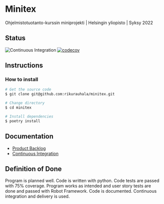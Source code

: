 # Minitex

Ohjelmistotuotanto-kurssin miniprojekti | Helsingin yliopisto | Syksy 2022

## Status

![Continuous Integration](https://github.com/rikurauhala/minitex/workflows/CI/badge.svg)
[![codecov](https://codecov.io/gh/rikurauhala/minitex/branch/main/graph/badge.svg?token=MIVVZGAX67)](https://codecov.io/gh/rikurauhala/minitex)

## Instructions

### How to install

```bash
# Get the source code
$ git clone git@github.com:rikurauhala/minitex.git

# Change directory
$ cd minitex

# Install dependencies
$ poetry install
```

## Documentation

- [Product Backlog](https://docs.google.com/spreadsheets/d/e/2PACX-1vT0XfimtFOWroZy0wJ5NKa43JU2sddjG1ixwx4_bO4ShlPGQ1gfIO_tivunbP-bqmIWVCWoO5qOdBI6/pubhtml)
- [Continuous Integration](https://github.com/rikurauhala/minitex/blob/main/.github/workflows/main.yml)

## Definition of Done

Program is planned well. Code is written with python. Code tests are passed with 75% coverage. Program works as intended and user story tests are done and passed with Robot Framework. Code is documented. Continuous integration and delivery is used.
